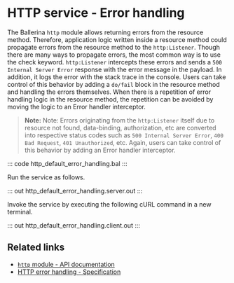 # HTTP service - Error handling

The Ballerina `http` module allows returning errors from the resource method. Therefore, application logic written inside a resource method could propagate errors from the resource method to the `http:Listener`. Though there are many ways to propagate errors, the most common way is to use the check keyword. `http:Listener` intercepts these errors and sends a `500 Internal Server Error` response with the error message in the payload. In addition, it logs the error with the stack trace in the console. Users can take control of this behavior by adding a `do/fail` block in the resource method and handling the errors themselves. When there is a repetition of error handling logic in the resource method, the repetition can be avoided by moving the logic to an Error handler interceptor.

>**Note:** Note: Errors originating from the `http:Listener` itself due to resource not found, data-binding, authorization, etc are converted into respective status codes such as `500 Internal Server Error`, `400 Bad Request`, `401 Unauthorized`, etc. Again, users can take control of this behavior by adding an Error handler interceptor.

::: code http_default_error_handling.bal :::

Run the service as follows.

::: out http_default_error_handling.server.out :::

Invoke the service by executing the following cURL command in a new terminal.

::: out http_default_error_handling.client.out :::

## Related links
- [`http` module - API documentation](https://lib.ballerina.io/ballerina/http/latest/)
- [HTTP error handling - Specification](/spec/http/#82-error-handling)
